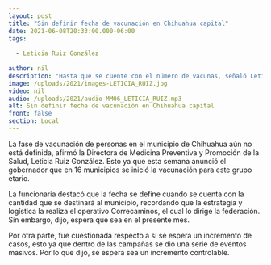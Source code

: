 ```yaml
---
layout: post
title: "Sin definir fecha de vacunación en Chihuahua capital"
date: 2021-06-08T20:33:00.000-06:00
tags:
  
  - Leticia Ruiz González
  
author: nil
description: "Hasta que se cuente con el número de vacunas, señaló Leticia Ruiz."
image: /uploads/2021/images-LETICIA_RUIZ.jpg
video: nil
audio: /uploads/2021/audio-MM06_LETICIA_RUIZ.mp3
alt: Sin definir fecha de vacunación en Chihuahua capital
front: false
section: Local
---
```


La fase de vacunación de personas en el municipio de Chihuahua aún no está definida, afirmó la Directora de Medicina Preventiva y Promoción de la Salud, Leticia Ruiz González. Esto ya que esta semana anunció el gobernador que en 16 municipios se inició la vacunación para este grupo etario.

La funcionaria destacó que la fecha se define cuando se cuenta con la cantidad que se destinará al municipio, recordando que la estrategia y logística la realiza el operativo Correcaminos, el cual lo dirige la federación. Sin embargo, dijo, espera que sea en el presente mes. 

Por otra parte, fue cuestionada respecto a si se espera un incremento de casos, esto ya que dentro de las campañas se dio una serie de eventos masivos. Por lo que dijo, se espera sea un incremento controlable.
